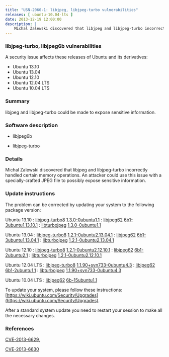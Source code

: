 ```yaml
---
title: "USN-2060-1: libjpeg, libjpeg-turbo vulnerabilities"
releases: [ ubuntu-10.04-lts ]
date: 2013-12-19 12:00:00
description: |
    Michal Zalewski discovered that libjpeg and libjpeg-turbo incorrectly handled certain memory operations. An attacker could use this issue with a specially-crafted JPEG file to possibly expose sensitive information. 
--- 
```

 
### libjpeg-turbo, libjpeg6b vulnerabilities

A security issue affects these releases of Ubuntu and its derivatives:

* Ubuntu 13.10
* Ubuntu 13.04
* Ubuntu 12.10
* Ubuntu 12.04 LTS
* Ubuntu 10.04 LTS

### Summary

libjpeg and libjpeg-turbo could be made to expose sensitive information. 

### Software description

* libjpeg6b 

* libjpeg-turbo 

### Details

Michal Zalewski discovered that libjpeg and libjpeg-turbo incorrectly handled certain memory operations. An attacker could use this issue with a specially-crafted JPEG file to possibly expose sensitive information. 

### Update instructions

The problem can be corrected by updating your system to the following package version:

Ubuntu 13.10
 : [libjpeg-turbo8](https://launchpad.net/ubuntu/+source/libjpeg-turbo) <span> [1.3.0-0ubuntu1.1](https://launchpad.net/ubuntu/+source/libjpeg-turbo/1.3.0-0ubuntu1.1) </span> 
 : [libjpeg62](https://launchpad.net/ubuntu/+source/libjpeg6b) <span> [6b1-3ubuntu1.13.10.1](https://launchpad.net/ubuntu/+source/libjpeg6b/6b1-3ubuntu1.13.10.1) </span> 
 : [libturbojpeg](https://launchpad.net/ubuntu/+source/libjpeg-turbo) <span> [1.3.0-0ubuntu1.1](https://launchpad.net/ubuntu/+source/libjpeg-turbo/1.3.0-0ubuntu1.1) </span> 

Ubuntu 13.04
 : [libjpeg-turbo8](https://launchpad.net/ubuntu/+source/libjpeg-turbo) <span> [1.2.1-0ubuntu2.13.04.1](https://launchpad.net/ubuntu/+source/libjpeg-turbo/1.2.1-0ubuntu2.13.04.1) </span> 
 : [libjpeg62](https://launchpad.net/ubuntu/+source/libjpeg6b) <span> [6b1-3ubuntu1.13.04.1](https://launchpad.net/ubuntu/+source/libjpeg6b/6b1-3ubuntu1.13.04.1) </span> 
 : [libturbojpeg](https://launchpad.net/ubuntu/+source/libjpeg-turbo) <span> [1.2.1-0ubuntu2.13.04.1](https://launchpad.net/ubuntu/+source/libjpeg-turbo/1.2.1-0ubuntu2.13.04.1) </span> 

Ubuntu 12.10
 : [libjpeg-turbo8](https://launchpad.net/ubuntu/+source/libjpeg-turbo) <span> [1.2.1-0ubuntu2.12.10.1](https://launchpad.net/ubuntu/+source/libjpeg-turbo/1.2.1-0ubuntu2.12.10.1) </span> 
 : [libjpeg62](https://launchpad.net/ubuntu/+source/libjpeg6b) <span> [6b1-2ubuntu2.1](https://launchpad.net/ubuntu/+source/libjpeg6b/6b1-2ubuntu2.1) </span> 
 : [libturbojpeg](https://launchpad.net/ubuntu/+source/libjpeg-turbo) <span> [1.2.1-0ubuntu2.12.10.1](https://launchpad.net/ubuntu/+source/libjpeg-turbo/1.2.1-0ubuntu2.12.10.1) </span> 

Ubuntu 12.04 LTS
 : [libjpeg-turbo8](https://launchpad.net/ubuntu/+source/libjpeg-turbo) <span> [1.1.90+svn733-0ubuntu4.3](https://launchpad.net/ubuntu/+source/libjpeg-turbo/1.1.90+svn733-0ubuntu4.3) </span> 
 : [libjpeg62](https://launchpad.net/ubuntu/+source/libjpeg6b) <span> [6b1-2ubuntu1.1](https://launchpad.net/ubuntu/+source/libjpeg6b/6b1-2ubuntu1.1) </span> 
 : [libturbojpeg](https://launchpad.net/ubuntu/+source/libjpeg-turbo) <span> [1.1.90+svn733-0ubuntu4.3](https://launchpad.net/ubuntu/+source/libjpeg-turbo/1.1.90+svn733-0ubuntu4.3) </span> 

Ubuntu 10.04 LTS
 : [libjpeg62](https://launchpad.net/ubuntu/+source/libjpeg6b) <span> [6b-15ubuntu1.1](https://launchpad.net/ubuntu/+source/libjpeg6b/6b-15ubuntu1.1) </span> 

To update your system, please follow these instructions: [https://wiki.ubuntu.com/Security/Upgrades](https://wiki.ubuntu.com/Security/Upgrades).

After a standard system update you need to restart your session to make all the necessary changes. 

### References

 [CVE-2013-6629](http://people.ubuntu.com/~ubuntu-security/cve/CVE-2013-6629), 

 [CVE-2013-6630](http://people.ubuntu.com/~ubuntu-security/cve/CVE-2013-6630)
 
